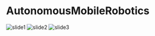 # AutonomousMobileRobotics

![slide1](https://user-images.githubusercontent.com/16948324/30700480-a6f038a0-9edf-11e7-8dbc-6c804d855ff1.PNG)
![slide2](https://user-images.githubusercontent.com/16948324/30700488-a9c1ce5e-9edf-11e7-875b-1ed5fdc0561a.PNG)
![slide3](https://user-images.githubusercontent.com/16948324/30700492-ab32ef20-9edf-11e7-8026-30f44308945c.PNG)
